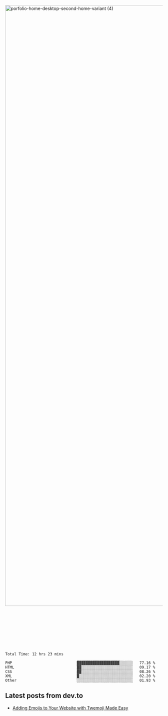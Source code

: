 <img width="1920" alt="porfolio-home-desktop-second-home-variant (4)" src="https://user-images.githubusercontent.com/44812120/231556360-1ee1d327-1a45-4bda-a93d-dd32a34149e4.png">
 
 
 
 
 
 <br><br><br><br><br><br><br>
<!--START_SECTION:waka-->

```text
Total Time: 12 hrs 23 mins

PHP                             ▓▓▓▓▓▓▓▓▓▓▓▓▓▓▓▓▓▓▓░░░░░░   77.16 %
HTML                            ▓▓░░░░░░░░░░░░░░░░░░░░░░░   09.17 %
CSS                             ▓▓░░░░░░░░░░░░░░░░░░░░░░░   08.26 %
XML                             ▓░░░░░░░░░░░░░░░░░░░░░░░░   02.20 %
Other                           ░░░░░░░░░░░░░░░░░░░░░░░░░   01.93 %
```

<!--END_SECTION:waka-->

## Latest posts from dev.to
<!-- MEDIUM-STORY-LIST:START -->
- [Adding Emojis to Your Website with Twemoji Made Easy](https://dev.to/danielsebesta/adding-emojis-to-your-website-with-twemoji-made-easy-mc8)
<!-- MEDIUM-STORY-LIST:END -->

